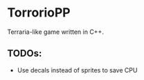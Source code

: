# TorrorioPP
Terraria-like game written in C++.

## TODOs:
- Use decals instead of sprites to save CPU
